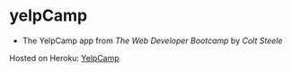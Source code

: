 # yelpCamp

* The YelpCamp app from *The Web Developer Bootcamp* by *Colt Steele*

Hosted on Heroku: [YelpCamp](https://fast-oasis-61731.herokuapp.com/)
